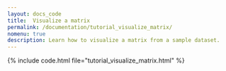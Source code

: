 ```yaml
---
layout: docs_code
title:  Visualize a matrix
permalink: /documentation/tutorial_visualize_matrix/
nomenu: true
description: Learn how to visualize a matrix from a sample dataset.
---
```


{% include code.html file="tutorial_visualize_matrix.html" %}